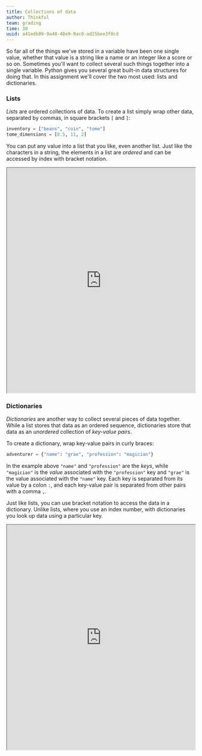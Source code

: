```yaml
---
title: Collections of data
author: Thinkful
team: grading
time: 30
uuid: a41edb09-9a40-48e9-9ac0-ad25bee3f0cd
---
```


So far all of the things we've stored in a variable have been one single value, whether that value is a string like a name or an integer like a score or so on. Sometimes you'll want to collect several such things together into a single variable. Python gives you several great built-in data structures for doing that. In this assignment we'll cover the two most used: lists and dictionaries.

### Lists

*Lists* are ordered collections of data. To create a list simply wrap other data, separated by commas, in square brackets `[` and `]`:

```python
inventory = ["beans", "coin", "tome"]
tome_dimensions = [8.5, 11, 2]
```
You can put any value into a list that you like, even another list. Just like the characters in a string, the elements in a list are _ordered_ and can be accessed by index with bracket notation.

<iframe height="600px" width="100%" src="https://trinket.io/embed/python3/59b7d426d9"></iframe>

### Dictionaries

*Dictionaries* are another way to collect several pieces of data together. While a list stores that data as an ordered sequence, dictionaries store that data as an _unordered_ collection of *key-value pairs*.

To create a dictionary, wrap key-value pairs in curly braces:

```python
adventurer = {"name": "grae", "profession": "magician"}
```

In the example above `"name"` and `"profession"` are the *keys*, while `"magician"` is the *value* associated with the `"profession"` key and `"grae"` is the value associated with the `"name"` key. Each key is separated from its value by a colon `:`, and each key-value pair is separated from other pairs with a comma `,`.

Just like lists, you can use bracket notation to access the data in a dictionary. Unlike lists, where you use an index number, with dictionaries you look up data using a particular key.

<iframe height="600px" width="100%" src="https://trinket.io/embed/python3/8072bc7067"></iframe>
